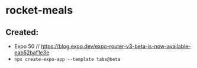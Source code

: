 # rocket-meals





## Created:

- Expo 50 // https://blog.expo.dev/expo-router-v3-beta-is-now-available-eab52baf1e3e
- ``npx create-expo-app --template tabs@beta``